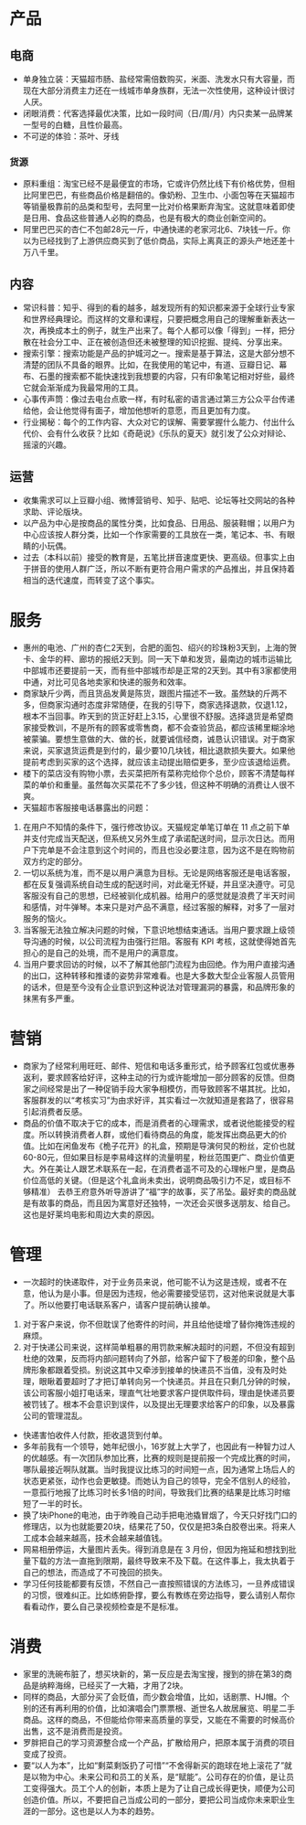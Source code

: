 # 产品

## 电商
* 单身独立装：天猫超市肠、盐经常需倍数购买，米面、洗发水只有大容量，而现在大部分消费主力还在一线城市单身族群，无法一次性使用，这种设计很讨人厌。
* 闭眼消费：代客选择最优决策，比如一段时间（日/周/月）内只卖某一品牌某一型号的白糖，且性价最高。 
* 不可逆的体验：茶叶、牙线
### 货源
* 原料重组：淘宝已经不是最便宜的市场，它或许仍然比线下有价格优势，但相比阿里巴巴，有些商品价格是翻倍的。像奶粉、卫生巾、小面包等在天猫超市等销量极靠前的品类和型号，去阿里一比对价格果断弃淘宝。这就意味着即使是日用、食品这些普通人必购的商品，也是有极大的商业创新空间的。 
* 阿里巴巴买的杏仁不包邮28元一斤，中通快递的老家河北6、7块钱一斤。你以为已经找到了上游供应商买到了低价商品，实际上离真正的源头产地还差十万八千里。
## 内容
* 常识科普：知乎、得到的看的越多，越发现所有的知识都来源于全球行业专家和世界经典理论。而这样的文章和课程，只要把概念用自己的理解重新表达一次，再换成本土的例子，就生产出来了。每个人都可以像「得到」一样，把分散在社会分工中、正在被创造但还未被整理的知识挖掘、提纯、分享出来。
* 搜索引擎：搜索功能是产品的护城河之一。搜索是基于算法，这是大部分想不清楚的团队不具备的眼界。比如，在我使用的笔记中，有道、豆瓣日记、幕布、石墨的搜索都不能快速找到我想要的内容，只有印象笔记相对好些，最终它就会渐渐成为我最常用的工具。
* 心事传声筒：像过去电台点歌一样，有时私密的语言通过第三方公众平台传递给他，会让他觉得有面子，增加他想听的意愿，而且更加有力度。
* 行业揭秘：每个的工作内容、大众对它的误解、需要掌握什么能力、付出什么代价、会有什么收获？比如《奇葩说》《乐队的夏天》就引发了公众对辩论、摇滚的兴趣。
## 运营
* 收集需求可以上豆瓣小组、微博营销号、知乎、贴吧、论坛等社交网站的各种求助、评论版块。
* 以产品为中心是按商品的属性分类，比如食品、日用品、服装鞋帽；以用户为中心应该按人群分类，比如一个作家需要的工具放在一类，笔记本、书、有眼睛的小玩偶。
* 过去（本科以前）接受的教育是，五笔比拼音速度更快、更高级。但事实上由于拼音的使用人群广泛，所以不断有更符合用户需求的产品推出，并且保持着相当的迭代速度，而转变了这个事实。

# 服务
* 惠州的电池、广州的杏仁2天到，合肥的面包、绍兴的珍珠粉3天到，上海的贺卡、金华的秤、廊坊的报纸2天到。同一天下单和发货，最南边的城市运输比中部城市还要提前一天，而有些中部城市却是正常的2天到。其中有3家都使用中通，对比可见各地卖家和快递的服务和效率。
* 商家缺斤少两，而且货品发黄是陈货，跟图片描述不一致。虽然缺的斤两不多，但商家沟通时态度非常随便，在我的引导下，商家选择退款，仅退1.12，根本不当回事。昨天到的货正好赶上3.15，心里很不舒服。选择退货是希望商家接受教训，不是所有的顾客或零售商，都不会查验货品，都应该稀里糊涂地被蒙骗。要想生意做的大、做的长，就要诚信经商，诚恳认识错误。对于商家来说，买家退货运费是到付的，最少要10几块钱，相比退款损失要大。如果他提前考虑到买家的这个选择，就应该主动提出赔偿更多，至少应该退给运费。
* 楼下的菜店没有购物小票，去买菜把所有菜称完给你个总价，顾客不清楚每样菜的单价和重量。虽然每次买菜花不了多少钱，但这种不明确的消费让人很不爽。
* 天猫超市客服接电话暴露出的问题：
1. 在用户不知情的条件下，强行修改协议。天猫规定单笔订单在 11 点之前下单并支付完成当天配送，但系统又另外生成了承诺配送时间，显示次日达。而用户下完单是不会注意到这个时间的，而且也没必要注意，因为这不是在购物前双方约定的部分。
2. 一切以系统为准，而不是以用户满意为目标。无论是网络客服还是电话客服，都在反复强调系统自动生成的配送时间，对此毫无怀疑，并且坚决遵守。可见客服没有自己的思想，已经被驯化成机器。给用户的感觉就是浪费了半天时间和感情，对牛弹琴。本来只是对产品不满意，经过客服的解释，对多了一层对服务的恼火。
3. 当客服无法独立解决问题的时候，下意识地想结束通话。当用户要求跟上级领导沟通的时候，以公司流程为由强行拦阻。客服有 KPI 考核，这就使得她首先担心的是自己的处境，而不是用户的满意度。
4. 当用户要求回访的时候，以不了解其他部门流程为由回绝。作为用户直接沟通的出口，这种转移和推诿的姿势非常难看。也是大多数大型企业客服人员管用的话术，但是至今没有企业意识到这种说法对管理漏洞的暴露，和品牌形象的抹黑有多严重。

# 营销
* 商家为了经常利用旺旺、邮件、短信和电话多重形式，给予顾客红包或优惠券返利，要求顾客给好评，这种主动的行为或许能增加一部分顾客的反馈。但商家之间经常是出了一种促销手段大家争相模仿，而导致顾客不堪其扰。比如，客服群发的以“考核实习”为由求好评，其实看过一次就知道是套路了，很容易引起消费者反感。
* 商品的价值不取决于它的成本，而是消费者的心理需求，或者说他能接受的程度。所以转换消费者人群，或他们看待商品的角度，能发挥出商品更大的价值。比如在闲鱼发布《桅子花开》的礼盒，预期是导演何炅的粉丝，定价也就60-80元，但如果目标是李易峰这样的流量明星，粉丝范围更广、商业价值更大。外在美让人跟艺术联系在一起，在消费者遥不可及的心理帐户里，是商品价位高低的关键。（但是这个礼盒尚未卖出，说明商品吸引力不足，或目标不够精准）
去恭王府意外听导游讲了“福”字的故事，买了吊坠。最好卖的商品就是有故事的商品，而且因为寓意好还独特，一次还会买很多送朋友、给自己。这也是好莱坞电影和周边大卖的原因。

# 管理
* 一次超时的快递取件，对于业务员来说，他可能不认为这是违规，或者不在意，他认为是小事。但是因为违规，他必需要接受惩罚，这对他来说就是大事了。所以他要打电话联系客户，请客户提前确认接单。
1. 对于客户来说，你不但耽误了他寄件的时间，并且给他徒增了替你掩饰违规的麻烦。
2. 对于快递公司来说，这样简单粗暴的用罚款来解决超时的问题，不但没有超到杜绝的效果，反而将内部问题转向了外部，给客户留下了极差的印象，整个品牌形象都跟着受损。别说这其中又牵涉到接单的快递员不当值，没有及时处理，眼瞅着要超时了才把订单转向另一个快递员。并且在只剩几分钟的时候，该公司客服小姐打电话来，理直气壮地要求客户提供取件码，理由是快递员要被罚钱了。根本不会意识到误件，以及提出无理要求给客户的印象，以及暴露公司的管理混乱。
* 快递害怕收件人付款，拒收退货到付单。
* 多年前我有一个领导，她年纪很小，16岁就上大学了，也因此有一种智力过人的优越感。有一次团队参加比赛，比赛的规则是提前报一个完成比赛的时间，哪队最接近啊队就赢。当时我提议比练习的时间短一点，因为通常上场后人的状态更紧张，动作也会更敏捷。而她认为自己的领导，完全不信别人的经验，一意孤行地报了比练习时长多1倍的时间，导致我们比赛的结果是比练习时缩短了一半的时长。
* 换了块iPhone的电池，由于昨晚自己动手把电池撬冒烟了，今天只好找门口的修理店，以为也就能要20块，结果花了50，仅仅是把3条白胶卷出来。将来人工成本会越来越高，技术会越来越值钱。
* 网易相册停运，大量图片丢失。得到消息是在 3 月份，但因为拖延和想找到批量下载的方法一直拖到限期，最终导致来不及下载。在这件事上，我太执着于自己的想法，而造成了不可挽回的损失。
* 学习任何技能都要有反馈，不然自己一直按照错误的方法练习，一旦养成错误的习惯，很难纠正。比如练俯卧撑，要么有教练在旁边指导，要么请别人帮你看看动作，要么自己录视频检查是不是标准。

# 消费
* 家里的洗碗布脏了，想买块新的，第一反应是去淘宝搜，搜到的排在第3的商品是纳粹海绵，已经买了一大箱，才用了2块。
* 同样的商品，大部分买了会贬值，而少数会增值，比如，话剧票、HJ帽。个别的还有再利用的价值，比如演唱会门票票根、逝世名人故居展览、明星二手商品。这样的商品，不但能给你带来高质量的享受，又能在不需要的时候高价出售，这不是消费而是投资。
* 罗胖把自己的学习资源整合成一个产品，扩散给用户，把原本属于消费的项目变成了投资。
* 要“以人为本”，比如“剩菜剩饭扔了可惜”“不舍得新买的跑球在地上滚花了”就是以物为中心。未来公司和员工的关系，是“赋能”。公司存在的价值，是让员工变得强大。员工个人的创新，本质上是为了让自己成长得更快，顺便为公司创造价值。所以，不要把自己当成公司的一部分，要把公司当成你未来职业生涯的一部分。这也是以人为本的趋势。
